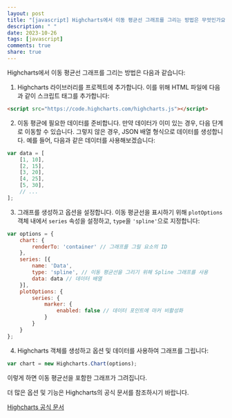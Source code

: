 ```yaml
---
layout: post
title: "[javascript] Highcharts에서 이동 평균선 그래프를 그리는 방법은 무엇인가요?"
description: " "
date: 2023-10-26
tags: [javascript]
comments: true
share: true
---
```


Highcharts에서 이동 평균선 그래프를 그리는 방법은 다음과 같습니다:

1. Highcharts 라이브러리를 프로젝트에 추가합니다. 이를 위해 HTML 파일에 다음과 같이 스크립트 태그를 추가합니다:

```html
<script src="https://code.highcharts.com/highcharts.js"></script>
```

2. 이동 평균에 필요한 데이터를 준비합니다. 만약 데이터가 이미 있는 경우, 다음 단계로 이동할 수 있습니다. 그렇지 않은 경우, JSON 배열 형식으로 데이터를 생성합니다. 예를 들어, 다음과 같은 데이터를 사용해보겠습니다:

```javascript
var data = [
    [1, 10],
    [2, 15],
    [3, 20],
    [4, 25],
    [5, 30],
    // ...
];
```

3. 그래프를 생성하고 옵션을 설정합니다. 이동 평균선을 표시하기 위해 `plotOptions` 객체 내에서 `series` 속성을 설정하고, `type`을 `'spline'`으로 지정합니다:

```javascript
var options = {
    chart: {
        renderTo: 'container' // 그래프를 그릴 요소의 ID
    },
    series: [{
        name: 'Data',
        type: 'spline', // 이동 평균선을 그리기 위해 Spline 그래프를 사용
        data: data // 데이터 배열
    }],
    plotOptions: {
        series: {
            marker: {
                enabled: false // 데이터 포인트에 마커 비활성화
            }
        }
    }
};
```

4. Highcharts 객체를 생성하고 옵션 및 데이터를 사용하여 그래프를 그립니다:

```javascript
var chart = new Highcharts.Chart(options);
```

이렇게 하면 이동 평균선을 포함한 그래프가 그려집니다.

더 많은 옵션 및 기능은 Highcharts의 공식 문서를 참조하시기 바랍니다.

[Highcharts 공식 문서](https://www.highcharts.com/docs/index.php)